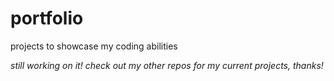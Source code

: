 # portfolio
projects to showcase my coding abilities

*still working on it! check out my other repos for my current projects, thanks!*
